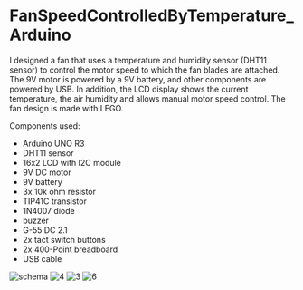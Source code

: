 # FanSpeedControlledByTemperature_Arduino

I designed a fan that uses a temperature and humidity sensor (DHT11 sensor) to control the motor speed to which the fan blades are attached. The 9V motor is powered by a 9V battery, and other components are powered by USB.
In addition, the LCD display shows the current temperature, the air humidity and allows manual motor speed control. The fan design is made with LEGO.

Components used:
 - Arduino UNO R3
 - DHT11 sensor
 - 16x2 LCD with I2C module
 - 9V DC  motor
 - 9V battery
 - 3x 10k ohm resistor
 - TIP41C transistor
 - 1N4007 diode
 - buzzer
 - G-55 DC 2.1
 - 2x tact switch buttons
 - 2x 400-Point breadboard 
 - USB cable
 
![schema](https://user-images.githubusercontent.com/64780573/87244314-967bd080-c43c-11ea-8639-1f62800aa3e2.png)
![4](https://user-images.githubusercontent.com/64780573/87244330-be6b3400-c43c-11ea-80be-7c8771165f22.JPG)
![3](https://user-images.githubusercontent.com/64780573/87244322-a8f60a00-c43c-11ea-8d5a-b86ef48cef18.JPG)
![6](https://user-images.githubusercontent.com/64780573/87244342-d773e500-c43c-11ea-9d5d-0cf3c885cc6c.JPG)
